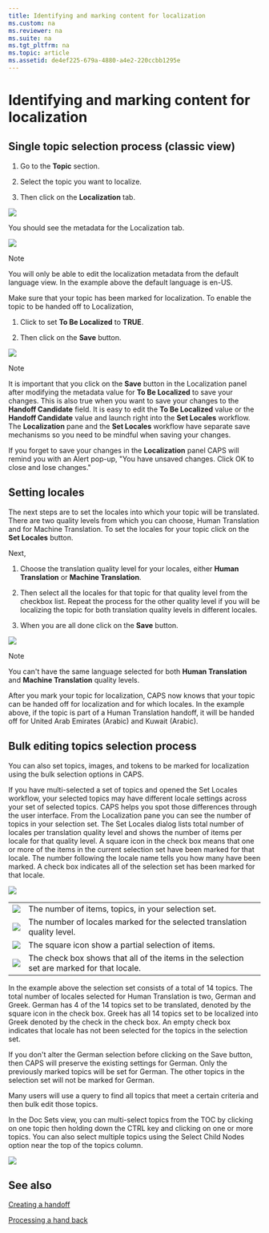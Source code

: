 ```yaml
---
title: Identifying and marking content for localization
ms.custom: na
ms.reviewer: na
ms.suite: na
ms.tgt_pltfrm: na
ms.topic: article
ms.assetid: de4ef225-679a-4880-a4e2-220ccbb1295e
---
```

# Identifying and marking content for localization

## Single topic selection process (classic view)

1.  Go to the **Topic** section.

2.  Select the topic you want to localize.

3.  Then click on the **Localization** tab.

![](../Image/Localization---selecting-topics.png)

You should see the metadata for the Localization tab.

![](../Image/Localization---Localization-tab.png)

> [!NOTE]
> You will only be able to edit the localization metadata from the default language view.  In the example above the default language is en-US.

Make sure that your topic has been marked for localization.  To enable the topic to be handed off to Localization,

1.  Click to set **To Be Localized** to **TRUE**.

2.  Then click on the **Save** button.

![](../Image/Localization---Ready-for-localization.png)

> [!NOTE]
> It is important that you click on the **Save** button in the Localization panel after modifying the metadata value for **To Be Localized** to save your changes.  This is also true when you want to save your changes to the **Handoff Candidate** field.  It is easy to edit the **To Be Localized** value or the **Handoff Candidate** value and launch right into the **Set Locales** workflow.  The **Localization** pane and the **Set Locales** workflow have separate save mechanisms so you need to be mindful when saving your changes.
> 
> If you forget to save your changes in the **Localization** panel CAPS will remind you with an Alert pop-up, "You have unsaved changes.  Click OK to close and lose changes."

## Setting locales
The next steps are to set the locales into which your topic will be translated.  There are two quality levels from which you can choose, Human Translation and for Machine Translation.  To set the locales for your topic click on the **Set Locales** button.

Next,

1.  Choose the translation quality level for your locales, either **Human Translation** or **Machine Translation**.

2.  Then select all the locales for that topic for that quality level from the checkbox list. Repeat the process for the other quality level  if you will be localizing the topic for both translation quality levels in different locales.

3.  When you are all done click on the **Save** button.

![](../Image/Localization---Set-locales-detailed.jpg)

> [!NOTE]
> You can't have the same language selected for both **Human Translation** and **Machine Translation** quality levels.

After you mark your topic for localization, CAPS now knows that your topic can be handed off for localization and for which locales.  In the example above, if the topic is part of a Human Translation handoff, it will be handed off for United Arab Emirates (Arabic) and Kuwait (Arabic).

## Bulk editing topics selection process
You can also set topics, images, and tokens to be marked for localization using the bulk selection options in CAPS.

If you have multi-selected a set of topics and opened the Set Locales workflow, your selected topics may have different locale settings across your set of selected topics.  CAPS helps you spot those differences through the user interface.  From the Localization pane you can see the number of topics in your selection set.  The Set Locales dialog lists total number of locales per translation quality level and shows the number of items per locale for that quality level.  A square icon in the check box means that one or more of the items in the current selection set have been marked for that locale.  The number following the locale name tells you how many have been marked.   A check box indicates all of the selection set has been marked for that locale.

![](../Image/Localization---Bulk-select-set-locales.jpg)

|||
|-|-|
|![](../Image/Numbered-Callouts/callout1.png)|The number of items, topics, in your selection set.|
|![](../Image/Numbered-Callouts/callout2.png)|The number of locales marked for the selected translation quality level.|
|![](../Image/Numbered-Callouts/callout3.png)|The square icon show a partial selection of items.|
|![](../Image/Numbered-Callouts/callout4.png)|The check box shows that all of the items in the selection set are marked for that locale.|
In the example above the selection set consists of a total of 14 topics.  The total number of locales selected for Human Translation is two, German and Greek.   German has 4 of the 14 topics set to be translated, denoted by the square icon in the check box.  Greek has all 14 topics set to be localized into Greek denoted by the check in the check box.  An empty check box indicates that locale has not been selected for the topics in the selection set.

If you don't alter the German selection before clicking on the Save button, then CAPS will preserve the existing settings for German.  Only the previously marked topics will be set for German.  The other topics in the selection set will not be marked for German.

Many users will use a query to find  all topics that meet a certain criteria and then bulk edit those topics.

In the Doc Sets view, you can multi-select topics from the TOC by clicking on one topic then holding down the CTRL key and clicking on one or more topics.  You can also select multiple topics using the Select Child Nodes option near the top of the topics column.

![](../Image/Localization---Bulk-select-doc-sets-view.png)

## See also
[Creating a handoff](../Topic/Creating-a-handoff.md)

[Processing a hand back](../Topic/Processing-a-hand-back.md)

